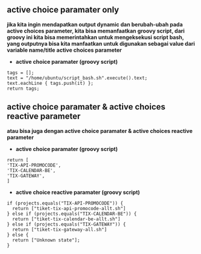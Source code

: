 ## active choice paramater only
**jika kita ingin mendapatkan output dynamic dan berubah-ubah pada  active choices parameter, kita bisa memanfaatkan groovy script, dari groovy ini kita bisa memerintahkan untuk mengeksekusi script bash, yang outputnya bisa kita manfaatkan untuk digunakan sebagai value dari variable name/title active choices parameter**
* **active choice paramater (groovy script)**
```
tags = [];
text = "/home/ubuntu/script_bash.sh".execute().text;
text.eachLine { tags.push(it) };
return tags;
```		
## active choice paramater & active choices reactive parameter
**atau bisa juga dengan active choice paramater & active choices reactive parameter**

* **active choice paramater (groovy script)**
```
return [
'TIX-API-PROMOCODE',
'TIX-CALENDAR-BE',
'TIX-GATEWAY',
]
```

* **active choice reactive paramater (groovy script)**
```
if (projects.equals("TIX-API-PROMOCODE")) {
  return ["tiket-tix-api-promocode-allt.sh"]
} else if (projects.equals("TIX-CALENDAR-BE")) {
  return ["tiket-tix-calendar-be-allt.sh"]
} else if (projects.equals("TIX-GATEWAY")) {
  return ["tiket-tix-gateway-all.sh"]
} else {
  return ["Unknown state"];
}
```


